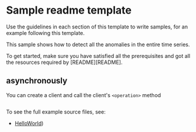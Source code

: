 # Sample readme template

Use the guidelines in each section of this template to write samples, for an example following this template.

This sample shows how to detect all the anomalies in the entire time series.

To get started, make sure you have satisfied all the prerequisites and got all the resources required by [README][README].

## <scenario> asynchronously

You can create a client and call the client's `<operation>` method

```C# Snippet:Azure_Template_ScenarioAsync
```

To see the full example source files, see:
* [HelloWorld](https://github.com/Azure/azure-sdk-for-net/blob/main/sdk/template/Azure.Template/tests/Samples/Sample1_HelloWorldAsync.cs))

<!-- please refer to <AsyncSampleReadmeLink> to write sample readme file. -->